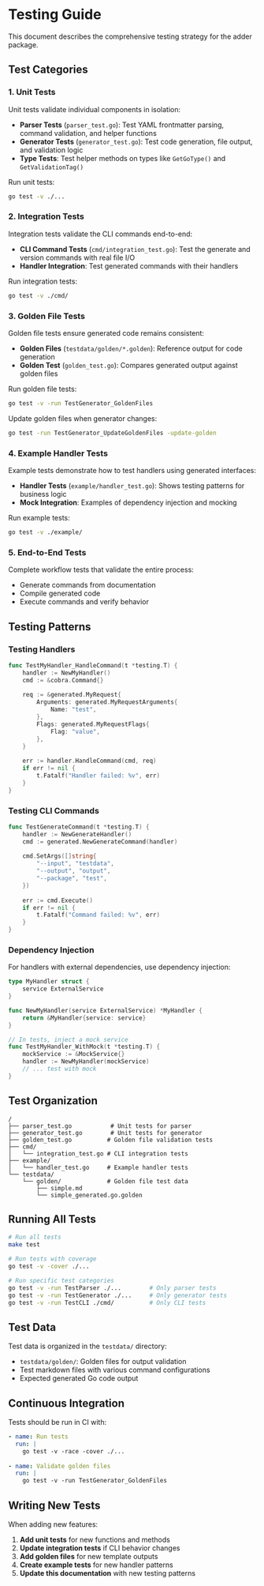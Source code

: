 # Testing Guide

This document describes the comprehensive testing strategy for the adder package.

## Test Categories

### 1. Unit Tests

Unit tests validate individual components in isolation:

- **Parser Tests** (`parser_test.go`): Test YAML frontmatter parsing, command validation, and helper functions
- **Generator Tests** (`generator_test.go`): Test code generation, file output, and validation logic
- **Type Tests**: Test helper methods on types like `GetGoType()` and `GetValidationTag()`

Run unit tests:
```bash
go test -v ./...
```

### 2. Integration Tests

Integration tests validate the CLI commands end-to-end:

- **CLI Command Tests** (`cmd/integration_test.go`): Test the generate and version commands with real file I/O
- **Handler Integration**: Test generated commands with their handlers

Run integration tests:
```bash
go test -v ./cmd/
```

### 3. Golden File Tests

Golden file tests ensure generated code remains consistent:

- **Golden Files** (`testdata/golden/*.golden`): Reference output for code generation
- **Golden Test** (`golden_test.go`): Compares generated output against golden files

Run golden file tests:
```bash
go test -v -run TestGenerator_GoldenFiles
```

Update golden files when generator changes:
```bash
go test -run TestGenerator_UpdateGoldenFiles -update-golden
```

### 4. Example Handler Tests

Example tests demonstrate how to test handlers using generated interfaces:

- **Handler Tests** (`example/handler_test.go`): Shows testing patterns for business logic
- **Mock Integration**: Examples of dependency injection and mocking

Run example tests:
```bash
go test -v ./example/
```

### 5. End-to-End Tests

Complete workflow tests that validate the entire process:

- Generate commands from documentation
- Compile generated code
- Execute commands and verify behavior

## Testing Patterns

### Testing Handlers

```go
func TestMyHandler_HandleCommand(t *testing.T) {
    handler := NewMyHandler()
    cmd := &cobra.Command{}
    
    req := &generated.MyRequest{
        Arguments: generated.MyRequestArguments{
            Name: "test",
        },
        Flags: generated.MyRequestFlags{
            Flag: "value",
        },
    }
    
    err := handler.HandleCommand(cmd, req)
    if err != nil {
        t.Fatalf("Handler failed: %v", err)
    }
}
```

### Testing CLI Commands

```go
func TestGenerateCommand(t *testing.T) {
    handler := NewGenerateHandler()
    cmd := generated.NewGenerateCommand(handler)
    
    cmd.SetArgs([]string{
        "--input", "testdata",
        "--output", "output",
        "--package", "test",
    })
    
    err := cmd.Execute()
    if err != nil {
        t.Fatalf("Command failed: %v", err)
    }
}
```

### Dependency Injection

For handlers with external dependencies, use dependency injection:

```go
type MyHandler struct {
    service ExternalService
}

func NewMyHandler(service ExternalService) *MyHandler {
    return &MyHandler{service: service}
}

// In tests, inject a mock service
func TestMyHandler_WithMock(t *testing.T) {
    mockService := &MockService{}
    handler := NewMyHandler(mockService)
    // ... test with mock
}
```

## Test Organization

```
/
├── parser_test.go           # Unit tests for parser
├── generator_test.go        # Unit tests for generator  
├── golden_test.go          # Golden file validation tests
├── cmd/
│   └── integration_test.go # CLI integration tests
├── example/
│   └── handler_test.go     # Example handler tests
└── testdata/
    └── golden/             # Golden file test data
        ├── simple.md
        └── simple_generated.go.golden
```

## Running All Tests

```bash
# Run all tests
make test

# Run tests with coverage
go test -v -cover ./...

# Run specific test categories
go test -v -run TestParser ./...        # Only parser tests
go test -v -run TestGenerator ./...     # Only generator tests
go test -v -run TestCLI ./cmd/          # Only CLI tests
```

## Test Data

Test data is organized in the `testdata/` directory:

- `testdata/golden/`: Golden files for output validation
- Test markdown files with various command configurations
- Expected generated Go code output

## Continuous Integration

Tests should be run in CI with:

```yaml
- name: Run tests
  run: |
    go test -v -race -cover ./...
    
- name: Validate golden files
  run: |
    go test -v -run TestGenerator_GoldenFiles
```

## Writing New Tests

When adding new features:

1. **Add unit tests** for new functions and methods
2. **Update integration tests** if CLI behavior changes  
3. **Add golden files** for new template outputs
4. **Create example tests** for new handler patterns
5. **Update this documentation** with new testing patterns